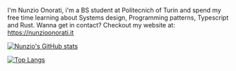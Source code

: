 I'm Nunzio Onorati, i'm a BS student at Politecnich of Turin and spend my free time learning about Systems design, Programming patterns, Typescript and Rust.
Wanna get in contact? Checkout my website at: [https://nunzioonorati.it
](https://nunzioonorati.onrender.com)

<!--START_SECTION:waka-->
<!--END_SECTION:waka-->

[![Nunzio's GitHub stats](https://github-readme-stats.vercel.app/api?username=nunzioono&theme=dark)](https://github.com/anuraghazra/github-readme-stats)

[![Top Langs](https://github-readme-stats.vercel.app/api/top-langs/?username=nunzioono&theme=dark&layout=donut)](https://github.com/anuraghazra/github-readme-stats)
